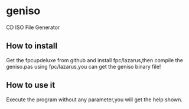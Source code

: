 # geniso
CD ISO File Generator
## How to install
Get the fpcupdeluxe from github and install fpc/lazarus,then compile the geniso.pas using fpc/lazarus,you can get the geniso binary file!
## How to use it
Execute the program without any parameter,you will get the help shown.
